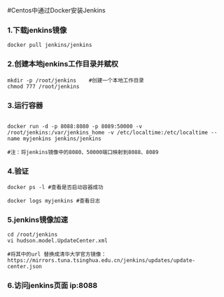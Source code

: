 

#Centos中通过Docker安装Jenkins

### 1.下载jenkins镜像
```
docker pull jenkins/jenkins
```

### 2.创建本地jenkins工作目录并赋权
```
mkdir -p /root/jenkins    #创建一个本地工作目录
chmod 777 /root/jenkins
```

### 3.运行容器
```

docker run -d -p 8088:8080 -p 8089:50000 -v /root/jenkins:/var/jenkins_home -v /etc/localtime:/etc/localtime --name myjenkins jenkins/jenkins

#注：将jenkins镜像中的8080、50000端口映射到8088、8089
```

### 4.验证
```
docker ps -l #查看是否启动容器成功

docker logs myjenkins #查看日志
```

### 5.jenkins镜像加速
```
cd /root/jenkins
vi hudson.model.UpdateCenter.xml

#将其中的url 替换成清华大学官方镜像：https://mirrors.tuna.tsinghua.edu.cn/jenkins/updates/update-center.json
```

### 6.访问jenkins页面 ip:8088
